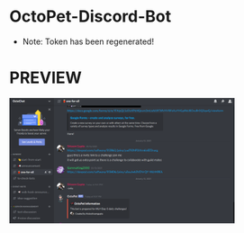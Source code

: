 # OctoPet-Discord-Bot
* Note: Token has been regenerated!
# PREVIEW
 <img src="opchat.png" width="400">
